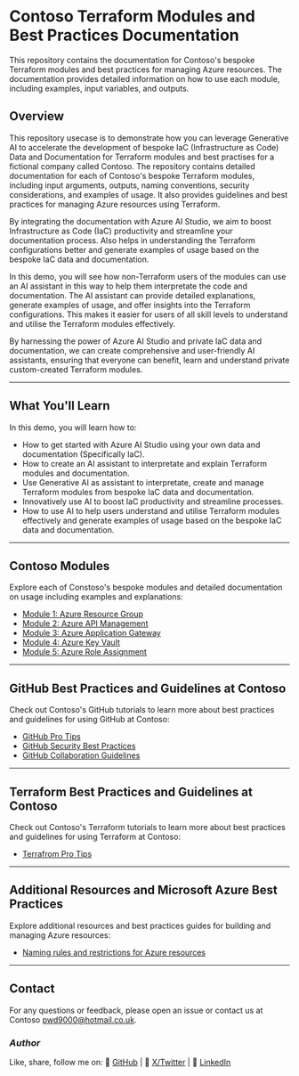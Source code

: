 # Contoso Terraform Modules and Best Practices Documentation

This repository contains the documentation for Contoso's bespoke Terraform modules and best practices for managing Azure resources. The documentation provides detailed information on how to use each module, including examples, input variables, and outputs.

## Overview

This repository usecase is to demonstrate how you can leverage Generative AI to accelerate the development of bespoke IaC (Infrastructure as Code) Data and Documentation for Terraform modules and best practises for a fictional company called Contoso. The repository contains detailed documentation for each of Contoso's bespoke Terraform modules, including input arguments, outputs, naming conventions, security considerations, and examples of usage. It also provides guidelines and best practices for managing Azure resources using Terraform.  

By integrating the documentation with Azure AI Studio, we aim to boost Infrastructure as Code (IaC) productivity and streamline your documentation process. Also helps in understanding the Terraform configurations better and generate examples of usage based on the bespoke IaC data and documentation.  

In this demo, you will see how non-Terraform users of the modules can use an AI assistant in this way to help them interpretate the code and documentation. The AI assistant can provide detailed explanations, generate examples of usage, and offer insights into the Terraform configurations. This makes it easier for users of all skill levels to understand and utilise the Terraform modules effectively.  

By harnessing the power of Azure AI Studio and private IaC data and documentation, we can create comprehensive and user-friendly AI assistants, ensuring that everyone can benefit, learn and understand private custom-created Terraform modules.

---

## What You'll Learn

In this demo, you will learn how to:

- How to get started with Azure AI Studio using your own data and documentation (Specifically IaC).
- How to create an AI assistant to interpretate and explain Terraform modules and documentation.
- Use Generative AI as assistant to interpretate, create and manage Terraform modules from bespoke IaC data and documentation.
- Innovatively use AI to boost IaC productivity and streamline processes.
- How to use AI to help users understand and utilise Terraform modules effectively and generate examples of usage based on the bespoke IaC data and documentation.

---

## Contoso Modules

Explore each of Constoso's bespoke modules and detailed documentation on usage including examples and explanations:

- [Module 1: Azure Resource Group](./modules/azurerm-rg.md)
- [Module 2: Azure API Management](./modules/azurerm-apim.md)
- [Module 3: Azure Application Gateway](./modules/azurerm-appgw.md)
- [Module 4: Azure Key Vault](./modules/azurerm-kv.md)
- [Module 5: Azure Role Assignment](./modules/azurerm-iam.md)

---

## GitHub Best Practices and Guidelines at Contoso

Check out Contoso's GitHub tutorials to learn more about best practices and guidelines for using GitHub at Contoso:

- [GitHub Pro Tips](./guidelines/github-pro.md)
- [GitHub Security Best Practices](./guidelines/github-security.md)
- [GitHub Collaboration Guidelines](./guidelines/github-collaboration.md)

---

## Terraform Best Practices and Guidelines at Contoso

Check out Contoso's Terraform tutorials to learn more about best practices and guidelines for using Terraform at Contoso:

- [Terrafrom Pro Tips](./guidelines/terraform-pro-tips.md)

---

## Additional Resources and Microsoft Azure Best Practices

Explore additional resources and best practices guides for building and managing Azure resources:

- [Naming rules and restrictions for Azure resources](./guidelines/azure-naming-rules-and-restrictions.md)

---

## Contact

For any questions or feedback, please open an issue or contact us at Contoso [pwd9000@hotmail.co.uk](mailto:pwd9000@hotmail.co.uk).

### _Author_

Like, share, follow me on: :octopus: [GitHub](https://github.com/Pwd9000-ML) | :penguin: [X/Twitter](https://x.com/pwd9000) | :space_invader: [LinkedIn](https://www.linkedin.com/in/marcel-l-61b0a96b/)
